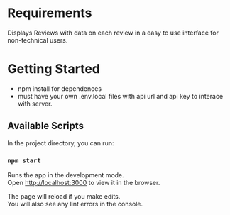 # Requirements
 
Displays Reviews with data on each review in a easy to use interface for non-technical users. 


  
# Getting Started
- npm install for dependences
- must have your own .env.local files with api url and api key to interace with server. 

## Available Scripts

In the project directory, you can run:

### `npm start`

Runs the app in the development mode.\
Open [http://localhost:3000](http://localhost:3000) to view it in the browser.

The page will reload if you make edits.\
You will also see any lint errors in the console.

